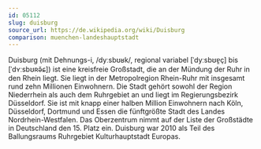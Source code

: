 ```yaml
---
id: 05112
slug: duisburg
source_url: https://de.wikipedia.org/wiki/Duisburg
comparison: muenchen-landeshauptstadt
---
```


Duisburg (mit Dehnungs-i, /dyːsbʊʁk/, regional variabel [ˈdyːsbʊɐ̯ç] bis [ˈdʏːsbʊʀə̆ɕ]) ist eine kreisfreie Großstadt, die an der Mündung der Ruhr in den Rhein liegt. Sie liegt in der Metropolregion Rhein-Ruhr mit insgesamt rund zehn Millionen Einwohnern. Die Stadt gehört sowohl der Region Niederrhein als auch dem Ruhrgebiet an und liegt im Regierungsbezirk Düsseldorf. Sie ist mit knapp einer halben Million Einwohnern nach Köln, Düsseldorf, Dortmund und Essen die fünftgrößte Stadt des Landes Nordrhein-Westfalen. Das Oberzentrum nimmt auf der Liste der Großstädte in Deutschland den 15. Platz ein. Duisburg war 2010 als Teil des Ballungsraums Ruhrgebiet Kulturhauptstadt Europas.

